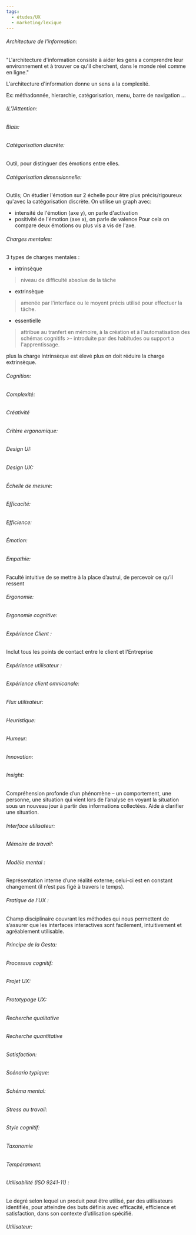 ```yaml
---
tags:
  - études/UX
  - marketing/lexique
---
```


###### Architecture de l'information: 
"L'architecture d'information consiste à aider les gens a comprendre leur environnement et à trouver ce qu'il cherchent,  dans le monde réel comme en ligne."

L'architecture d'information donne un sens a la complexité. 

Ex: méthadonnée, hierarchie, catégorisation, menu, barre de navigation ... 


###### (L')Attention:

###### Biais: 

###### Catégorisation discrète: 
Outil, pour distinguer des émotions entre elles.


###### Catégorisation dimensionnelle:
Outils; 
On étudier l'émotion sur 2 échelle pour être plus précis/rigoureux qu'avec la catégorisation discrète. On utilise un graph avec: 
- intensité de l'émotion (axe y), on parle d'activation
- positivité de l'émotion (axe x), on parle de valence
Pour cela on compare deux émotions ou plus vis a vis de l'axe. 


###### Charges mentales:
3 types de charges mentales : 
- intrinsèque 
> niveau de difficulté absolue de la tâche
- extrinsèque 
> amenée par l'interface ou le moyent précis utilisé pour effectuer la tâche.
- essentielle
>attribue au tranfert en mémoire, à la création et à l'automatisation des schémas cognitifs
	>- introduite par des habitudes ou support a l'apprentissage. 

plus la charge intrinsèque est élevé plus on doit réduire la charge extrinsèque. 


###### Cognition:


###### Complexité: 

###### Créativité


###### Critère ergonomique:

###### Design UI:

###### Design UX: 


###### Échelle de mesure: 

###### Efficacité: 

###### Efficience:

###### Émotion:

###### Empathie: 
Faculté intuitive de se mettre à la place d’autrui, de percevoir ce qu’il ressent

###### Ergonomie: 


###### Ergonomie cognitive:

###### Expérience Client : 
Inclut tous les points de contact entre le client et l’Entreprise

###### Expérience utilisateur : 


###### Expérience client omnicanale: 

###### Flux utilisateur: 

###### Heuristique: 

###### Humeur: 

###### Innovation: 

###### Insight: 
Compréhension profonde d’un phénomène – un comportement, une personne, une situation qui vient lors de l’analyse en voyant la situation sous un nouveau jour à partir des informations collectées. Aide à clarifier une situation.

###### Interface utilisateur: 

###### Mémoire de travail: 

###### Modèle mental : 
Représentation interne d’une réalité externe; celui-ci est en constant changement (il n’est pas figé à travers le temps).

###### Pratique de l’UX : 
Champ disciplinaire couvrant les méthodes qui nous permettent de s’assurer que les interfaces interactives sont facilement, intuitivement et agréablement utilisable.

###### Principe de la Gesta:


###### Processus cognitif:


###### Projet UX: 


###### Prototypage UX: 


###### Recherche qualitative

###### Recherche quantitative

###### Satisfaction: 

###### Scénario typique: 

###### Schéma mental: 

###### Stress au travail: 

###### Style cognitif: 

###### Taxonomie

###### Tempérament:

###### Utilisabilité (ISO 9241-11) : 
Le degré selon lequel un produit peut être utilisé, par des utilisateurs identifiés, pour atteindre des buts définis avec efficacité, efficience et satisfaction, dans son contexte d’utilisation spécifié.


###### Utilisateur: 





